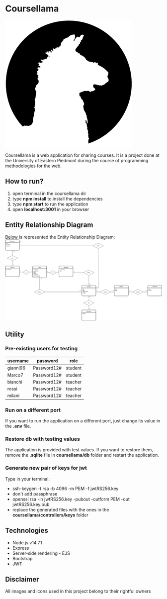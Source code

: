 # Coursellama
![logo](https://raw.githubusercontent.com/DaveDeDave/Coursellama/main/docs/llama_logo.png)

Coursellama is a web application for sharing courses. It is a project done at the University of Eastern Piedmont during the course of programming methodologies for the web.

## How to run?
1. open terminal in the coursellama dir
2. type **npm install** to install the dependencies
3. type **npm start** to run the application
4. open **localhost:3001** in your browser

## Entity Relationship Diagram
Below is represented the Entity Relationship Diagram:
![ER](https://raw.githubusercontent.com/DaveDeDave/Coursellama/main/docs/EntityRelationshipDiagram.png)

## Utility

### Pre-existing users for testing
| username | password | role |
| ----------- | ----------- | ----------- |
| gianni96 | Password12# | student |
| Marco7 | Password12# | student |
| bianchi | Password12# | teacher |
| rossi | Password12# | teacher |
| milani | Password12# | teacher |

### Run on a different port
If you want to run the application on a different port, just change its value in the **.env** file.

### Restore db with testing values
The application is provided with test values. If you want to restore them, remove the **.sqlite** file in **coursellama/db** folder and restart the application.

### Generate new pair of keys for jwt
Type in your terminal:
- ssh-keygen -t rsa -b 4096 -m PEM -f jwtRS256.key
- don't add passphrase
- openssl rsa -in jwtRS256.key -pubout -outform PEM -out jwtRS256.key.pub
- replace the generated files with the ones in the **coursellama/controllers/keys** folder

## Technologies
- Node.js v14.7.1
- Express
- Server-side rendering - EJS
- Bootstrap
- JWT

## Disclaimer
All images and icons used in this project belong to their rightful owners
